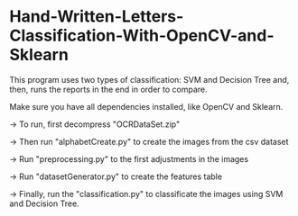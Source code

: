 # Hand-Written-Letters-Classification-With-OpenCV-and-Sklearn
This program uses two types of classification: SVM and Decision Tree and, then, runs the reports in the end in order to compare.

Make sure you have all dependencies installed, like OpenCV and Sklearn.


-> To run, first decompress "OCRDataSet.zip"

-> Then run "alphabetCreate.py" to create the images from the csv dataset

-> Run "preprocessing.py" to the first adjustments in the images

-> Run "datasetGenerator.py" to create the features table

-> Finally, run the "classification.py" to classificate the images using SVM and Decision Tree.
